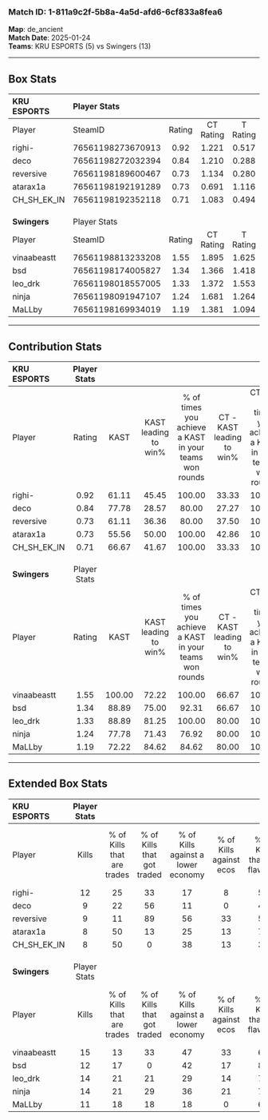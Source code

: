 ### Match ID: 1-811a9c2f-5b8a-4a5d-afd6-6cf833a8fea6  
**Map**: de_ancient  
**Match Date**: 2025-01-24  
**Teams**: KRU ESPORTS (5) vs Swingers (13)  

---  

## Box Stats  

| **KRU ESPORTS** | Player Stats      |        |           |          |        |      |       |         |        |      |     |
| :- | :- | :-: | :-: | :-: | :-: | :-: | :-: | :-: | :-: | :-: | :-: |
| Player          | SteamID           | Rating | CT Rating | T Rating |  KAST  | ADR  | Kills | Assists | Deaths | K/D  | HS% |
| righi-          | 76561198273670913 |  0.92  |   1.221   |  0.517   | 61.11  | 68.9 |  12   |    1    |   13   | 0.92 | 50  |
| deco            | 76561198272032394 |  0.84  |   1.210   |  0.288   | 77.78  | 46.5 |   9   |    2    |   13   | 0.69 | 33  |
| reversive       | 76561198189600467 |  0.73  |   1.134   |  0.280   | 61.11  | 59.1 |   9   |    3    |   14   | 0.64 | 33  |
| atarax1a        | 76561198192191289 |  0.73  |   0.691   |  1.116   | 55.56  | 77.8 |   8   |    3    |   13   | 0.62 | 75  |
| CH_SH_EK_IN     | 76561198192352118 |  0.71  |   1.083   |  0.494   | 66.67  | 52.8 |   8   |    4    |   14   | 0.57 | 37  |
|                 |                   |        |           |          |        |      |       |         |        |      |     |
|                 |                   |        |           |          |        |      |       |         |        |      |     |
|                 |                   |        |           |          |        |      |       |         |        |      |     |
| **Swingers**    | Player Stats      |        |           |          |        |      |       |         |        |      |     |
| Player          | SteamID           | Rating | CT Rating | T Rating |  KAST  | ADR  | Kills | Assists | Deaths | K/D  | HS% |
| vinaabeastt     | 76561198813233208 |  1.55  |   1.895   |  1.625   | 100.00 | 86.8 |  15   |   10    |   10   | 1.50 | 26  |
| bsd             | 76561198174005827 |  1.34  |   1.366   |  1.418   | 88.89  | 75.9 |  12   |    8    |   8    | 1.50 | 25  |
| leo_drk         | 76561198018557005 |  1.33  |   1.372   |  1.553   | 88.89  | 78.0 |  14   |    4    |   11   | 1.27 | 64  |
| ninja           | 76561198091947107 |  1.24  |   1.681   |  1.264   | 77.78  | 72.3 |  14   |    6    |   11   | 1.27 | 64  |
| MaLLby          | 76561198169934019 |  1.19  |   1.381   |  1.094   | 72.22  | 78.8 |  11   |    5    |   7    | 1.57 | 54  |
---  

## Contribution Stats  

| **KRU ESPORTS** | Player Stats |        |                      |                                                        |                           |                                                             |                          |                                                            |
| :- | :-: | :-: | :-: | :-: | :-: | :-: | :-: | :-: |
| Player          |    Rating    |  KAST  | KAST leading to win% | % of times you achieve a KAST in your teams won rounds | CT - KAST leading to win% | CT - % of times you achieve a KAST in your teams won rounds | T - KAST leading to win% | T - % of times you achieve a KAST in your teams won rounds |
| righi-          |     0.92     | 61.11  |        45.45         |                         100.00                         |           33.33           |                           100.00                            |          100.00          |                           100.00                           |
| deco            |     0.84     | 77.78  |        28.57         |                         80.00                          |           27.27           |                           100.00                            |          33.33           |                           50.00                            |
| reversive       |     0.73     | 61.11  |        36.36         |                         80.00                          |           37.50           |                           100.00                            |          33.33           |                           50.00                            |
| atarax1a        |     0.73     | 55.56  |        50.00         |                         100.00                         |           42.86           |                           100.00                            |          66.67           |                           100.00                           |
| CH_SH_EK_IN     |     0.71     | 66.67  |        41.67         |                         100.00                         |           33.33           |                           100.00                            |          66.67           |                           100.00                           |
|                 |              |        |                      |                                                        |                           |                                                             |                          |                                                            |
|                 |              |        |                      |                                                        |                           |                                                             |                          |                                                            |
|                 |              |        |                      |                                                        |                           |                                                             |                          |                                                            |
| **Swingers**    | Player Stats |        |                      |                                                        |                           |                                                             |                          |                                                            |
| Player          |    Rating    |  KAST  | KAST leading to win% | % of times you achieve a KAST in your teams won rounds | CT - KAST leading to win% | CT - % of times you achieve a KAST in your teams won rounds | T - KAST leading to win% | T - % of times you achieve a KAST in your teams won rounds |
| vinaabeastt     |     1.55     | 100.00 |        72.22         |                         100.00                         |           66.67           |                           100.00                            |          75.00           |                           100.00                           |
| bsd             |     1.34     | 88.89  |        75.00         |                         92.31                          |           66.67           |                           100.00                            |          80.00           |                           88.89                            |
| leo_drk         |     1.33     | 88.89  |        81.25         |                         100.00                         |           80.00           |                           100.00                            |          81.82           |                           100.00                           |
| ninja           |     1.24     | 77.78  |        71.43         |                         76.92                          |           80.00           |                           100.00                            |          66.67           |                           66.67                            |
| MaLLby          |     1.19     | 72.22  |        84.62         |                         84.62                          |           80.00           |                           100.00                            |          87.50           |                           77.78                            |
---  

## Extended Box Stats  

| **KRU ESPORTS** | Player Stats |                            |                            |                                    |                         |                              |                                 |        |                             |                                     |                          |                               |                            |
| :- | :-: | :-: | :-: | :-: | :-: | :-: | :-: | :-: | :-: | :-: | :-: | :-: | :-: |
| Player          |    Kills     | % of Kills that are trades | % of Kills that got traded | % of Kills against a lower economy | % of Kills against ecos | % of Kills that are flawless | % of Kills that are close duels | Deaths | % of Deaths that get traded | % of Deaths against a lower economy | % of Deaths against ecos | % of Deaths that are flawless | % of Deaths that are close |
| righi-          |      12      |             25             |             33             |                 17                 |            8            |              50              |                0                |   13   |             15              |                 15                  |            0             |              69               |             8              |
| deco            |      9       |             22             |             56             |                 11                 |            0            |              44              |               22                |   13   |             15              |                 15                  |            0             |              77               |             0              |
| reversive       |      9       |             11             |             89             |                 56                 |           33            |              56              |               11                |   14   |             29              |                 14                  |            0             |              64               |             0              |
| atarax1a        |      8       |             50             |             13             |                 25                 |           13            |              75              |                0                |   13   |              0              |                 15                  |            0             |              69               |             8              |
| CH_SH_EK_IN     |      8       |             50             |             0              |                 38                 |           13            |              38              |               13                |   14   |             43              |                 14                  |            0             |              79               |             0              |
|                 |              |                            |                            |                                    |                         |                              |                                 |        |                             |                                     |                          |                               |                            |
|                 |              |                            |                            |                                    |                         |                              |                                 |        |                             |                                     |                          |                               |                            |
|                 |              |                            |                            |                                    |                         |                              |                                 |        |                             |                                     |                          |                               |                            |
| **Swingers**    | Player Stats |                            |                            |                                    |                         |                              |                                 |        |                             |                                     |                          |                               |                            |
| Player          |    Kills     | % of Kills that are trades | % of Kills that got traded | % of Kills against a lower economy | % of Kills against ecos | % of Kills that are flawless | % of Kills that are close duels | Deaths | % of Deaths that get traded | % of Deaths against a lower economy | % of Deaths against ecos | % of Deaths that are flawless | % of Deaths that are close |
| vinaabeastt     |      15      |             13             |             33             |                 47                 |           33            |              67              |                0                |   10   |             50              |                 10                  |            10            |              30               |             10             |
| bsd             |      12      |             17             |             0              |                 42                 |           17            |              83              |                0                |   8    |             38              |                  0                  |            0             |              38               |             13             |
| leo_drk         |      14      |             21             |             21             |                 29                 |           14            |              71              |                0                |   11   |             45              |                 18                  |            0             |              55               |             9              |
| ninja           |      14      |             21             |             29             |                 36                 |           21            |              71              |                7                |   11   |             45              |                 36                  |            18            |              55               |             9              |
| MaLLby          |      11      |             18             |             18             |                 18                 |            0            |              64              |                9                |   7    |              0              |                 29                  |            0             |              86               |             0              |
